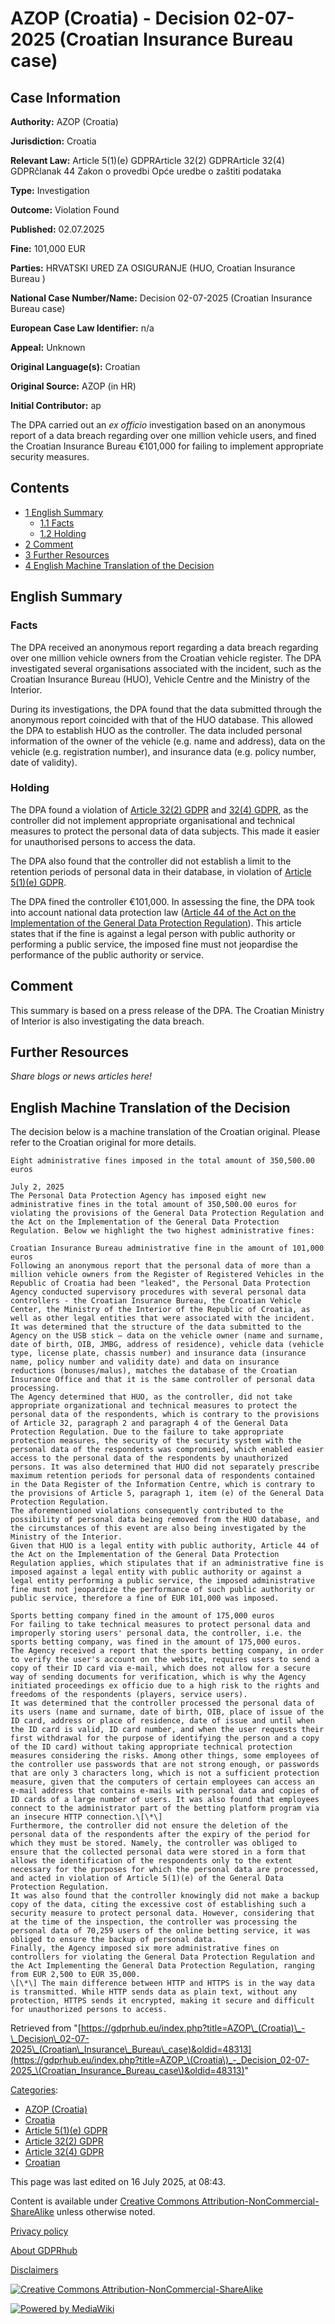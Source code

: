 # AZOP (Croatia) - Decision 02-07-2025 (Croatian Insurance Bureau case)

## Case Information

**Authority:** AZOP (Croatia)

**Jurisdiction:** Croatia

**Relevant Law:** Article 5(1)(e) GDPRArticle 32(2) GDPRArticle 32(4) GDPRčlanak 44 Zakon o provedbi Opće uredbe o zaštiti podataka

**Type:** Investigation

**Outcome:** Violation Found

**Published:** 02.07.2025

**Fine:** 101,000 EUR

**Parties:** HRVATSKI URED ZA OSIGURANJE (HUO, Croatian Insurance Bureau )

**National Case Number/Name:** Decision 02-07-2025 (Croatian Insurance Bureau case)

**European Case Law Identifier:** n/a

**Appeal:** Unknown

**Original Language(s):** Croatian

**Original Source:** AZOP (in HR)

**Initial Contributor:** ap

The DPA carried out an _ex officio_ investigation based on an anonymous report of a data breach regarding over one million vehicle users, and fined the Croatian Insurance Bureau €101,000 for failing to implement appropriate security measures.

## Contents

*   [1 English Summary](#English_Summary)
    *   [1.1 Facts](#Facts)
    *   [1.2 Holding](#Holding)
*   [2 Comment](#Comment)
*   [3 Further Resources](#Further_Resources)
*   [4 English Machine Translation of the Decision](#English_Machine_Translation_of_the_Decision)

## English Summary

### Facts

The DPA received an anonymous report regarding a data breach regarding over one million vehicle owners from the Croatian vehicle register. The DPA investigated several organisations associated with the incident, such as the Croatian Insurance Bureau (HUO), Vehicle Centre and the Ministry of the Interior.

During its investigations, the DPA found that the data submitted through the anonymous report coincided with that of the HUO database. This allowed the DPA to establish HUO as the controller. The data included personal information of the owner of the vehicle (e.g. name and address), data on the vehicle (e.g. registration number), and insurance data (e.g. policy number, date of validity).

### Holding

The DPA found a violation of [Article 32(2) GDPR](/index.php?title=Article_32_GDPR#2 "Article 32 GDPR") and [32(4) GDPR](/index.php?title=Article_32_GDPR "Article 32 GDPR"), as the controller did not implement appropriate organisational and technical measures to protect the personal data of data subjects. This made it easier for unauthorised persons to access the data.

The DPA also found that the controller did not establish a limit to the retention periods of personal data in their database, in violation of [Article 5(1)(e) GDPR](/index.php?title=Article_5_GDPR#1e "Article 5 GDPR").

The DPA fined the controller €101,000. In assessing the fine, the DPA took into account national data protection law ([Article 44 of the Act on the Implementation of the General Data Protection Regulation](https://narodne-novine.nn.hr/clanci/sluzbeni/2018_05_42_805.html)). This article states that if the fine is against a legal person with public authority or performing a public service, the imposed fine must not jeopardise the performance of the public authority or service.

## Comment

This summary is based on a press release of the DPA. The Croatian Ministry of Interior is also investigating the data breach.

## Further Resources

_Share blogs or news articles here!_

## English Machine Translation of the Decision

The decision below is a machine translation of the Croatian original. Please refer to the Croatian original for more details.

```
Eight administrative fines imposed in the total amount of 350,500.00 euros

July 2, 2025
The Personal Data Protection Agency has imposed eight new administrative fines in the total amount of 350,500.00 euros for violating the provisions of the General Data Protection Regulation and the Act on the Implementation of the General Data Protection Regulation. Below we highlight the two highest administrative fines:
 
Croatian Insurance Bureau administrative fine in the amount of 101,000 euros
Following an anonymous report that the personal data of more than a million vehicle owners from the Register of Registered Vehicles in the Republic of Croatia had been "leaked", the Personal Data Protection Agency conducted supervisory procedures with several personal data controllers - the Croatian Insurance Bureau, the Croatian Vehicle Center, the Ministry of the Interior of the Republic of Croatia, as well as other legal entities that were associated with the incident.
It was determined that the structure of the data submitted to the Agency on the USB stick – data on the vehicle owner (name and surname, date of birth, OIB, JMBG, address of residence), vehicle data (vehicle type, license plate, chassis number) and insurance data (insurance name, policy number and validity date) and data on insurance reductions (bonuses/malus), matches the database of the Croatian Insurance Office and that it is the same controller of personal data processing.
The Agency determined that HUO, as the controller, did not take appropriate organizational and technical measures to protect the personal data of the respondents, which is contrary to the provisions of Article 32, paragraph 2 and paragraph 4 of the General Data Protection Regulation. Due to the failure to take appropriate protection measures, the security of the security system with the personal data of the respondents was compromised, which enabled easier access to the personal data of the respondents by unauthorized persons. It was also determined that HUO did not separately prescribe maximum retention periods for personal data of respondents contained in the Data Register of the Information Centre, which is contrary to the provisions of Article 5, paragraph 1, item (e) of the General Data Protection Regulation.
The aforementioned violations consequently contributed to the possibility of personal data being removed from the HUO database, and the circumstances of this event are also being investigated by the Ministry of the Interior.
Given that HUO is a legal entity with public authority, Article 44 of the Act on the Implementation of the General Data Protection Regulation applies, which stipulates that if an administrative fine is imposed against a legal entity with public authority or against a legal entity performing a public service, the imposed administrative fine must not jeopardize the performance of such public authority or public service, therefore a fine of EUR 101,000 was imposed.

Sports betting company fined in the amount of 175,000 euros
For failing to take technical measures to protect personal data and improperly storing users' personal data, the controller, i.e. the sports betting company, was fined in the amount of 175,000 euros.
The Agency received a report that the sports betting company, in order to verify the user's account on the website, requires users to send a copy of their ID card via e-mail, which does not allow for a secure way of sending documents for verification, which is why the Agency initiated proceedings ex officio due to a high risk to the rights and freedoms of the respondents (players, service users).
It was determined that the controller processed the personal data of its users (name and surname, date of birth, OIB, place of issue of the ID card, address or place of residence, date of issue and until when the ID card is valid, ID card number, and when the user requests their first withdrawal for the purpose of identifying the person and a copy of the ID card) without taking appropriate technical protection measures considering the risks. Among other things, some employees of the controller use passwords that are not strong enough, or passwords that are only 3 characters long, which is not a sufficient protection measure, given that the computers of certain employees can access an e-mail address that contains e-mails with personal data and copies of ID cards of a large number of users. It was also found that employees connect to the administrator part of the betting platform program via an insecure HTTP connection.\[\*\]
Furthermore, the controller did not ensure the deletion of the personal data of the respondents after the expiry of the period for which they must be stored. Namely, the controller was obliged to ensure that the collected personal data were stored in a form that allows the identification of the respondents only to the extent necessary for the purposes for which the personal data are processed, and acted in violation of Article 5(1)(e) of the General Data Protection Regulation.
It was also found that the controller knowingly did not make a backup copy of the data, citing the excessive cost of establishing such a security measure to protect personal data. However, considering that at the time of the inspection, the controller was processing the personal data of 70,259 users of the online betting service, it was obliged to ensure the backup of personal data.
Finally, the Agency imposed six more administrative fines on controllers for violating the General Data Protection Regulation and the Act Implementing the General Data Protection Regulation, ranging from EUR 2,500 to EUR 35,000.
\[\*\] The main difference between HTTP and HTTPS is in the way data is transmitted. While HTTP sends data as plain text, without any protection, HTTPS sends it encrypted, making it secure and difficult for unauthorized persons to access.

```

Retrieved from "[https://gdprhub.eu/index.php?title=AZOP\_(Croatia)\_-\_Decision\_02-07-2025\_(Croatian\_Insurance\_Bureau\_case)&oldid=48313](https://gdprhub.eu/index.php?title=AZOP_\(Croatia\)_-_Decision_02-07-2025_\(Croatian_Insurance_Bureau_case\)&oldid=48313)"

[Categories](/index.php?title=Special:Categories "Special:Categories"):

*   [AZOP (Croatia)](/index.php?title=Category:AZOP_\(Croatia\) "Category:AZOP (Croatia)")
*   [Croatia](/index.php?title=Category:Croatia "Category:Croatia")
*   [Article 5(1)(e) GDPR](/index.php?title=Category:Article_5\(1\)\(e\)_GDPR "Category:Article 5(1)(e) GDPR")
*   [Article 32(2) GDPR](/index.php?title=Category:Article_32\(2\)_GDPR "Category:Article 32(2) GDPR")
*   [Article 32(4) GDPR](/index.php?title=Category:Article_32\(4\)_GDPR "Category:Article 32(4) GDPR")
*   [Croatian](/index.php?title=Category:Croatian "Category:Croatian")

This page was last edited on 16 July 2025, at 08:43.

Content is available under [Creative Commons Attribution-NonCommercial-ShareAlike](https://creativecommons.org/licenses/by-nc-sa/4.0/) unless otherwise noted.

[Privacy policy](/index.php?title=GDPRhub:Privacy_policy)

[About GDPRhub](/index.php?title=GDPRhub:About)

[Disclaimers](/index.php?title=GDPRhub:General_disclaimer)

[![Creative Commons Attribution-NonCommercial-ShareAlike](/resources/assets/licenses/cc-by-nc-sa.png)](https://creativecommons.org/licenses/by-nc-sa/4.0/)

[![Powered by MediaWiki](/resources/assets/poweredby_mediawiki_88x31.png)](https://www.mediawiki.org/)